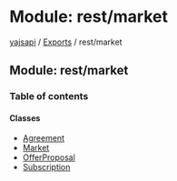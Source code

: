 # Module: rest/market

[yajsapi](../yajsapi.md) / [Exports](./) / rest/market

## Module: rest/market

### Table of contents

#### Classes

* [Agreement](../classes/rest_market.agreement.md)
* [Market](../classes/rest_market.market.md)
* [OfferProposal](../classes/rest_market.offerproposal.md)
* [Subscription](../classes/rest_market.subscription.md)

